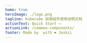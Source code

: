 ```yaml
---
home: true
heroImage: ./logo.png
tagline: kubecube 前端组件使用说明文档
actionText: Quick Start →
actionLink: /common-components/
footer: Made by  with ❤️ Joskii
---
```

